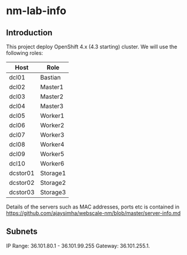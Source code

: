 # nm-lab-info

## Introduction
This project deploy OpenShift 4.x (4.3 starting) cluster. We will use the following roles:



| Host          | Role               |
| ------------- | ------------------ |
| dcl01         | Bastian            |
| dcl02         | Master1            |
| dcl03         | Master2            |
| dcl04         | Master3            |
| dcl05         | Worker1            |
| dcl06         | Worker2            |
| dcl07         | Worker3            |
| dcl08         | Worker4            |
| dcl09         | Worker5            |
| dcl10         | Worker6            |
| dcstor01      | Storage1           |
| dcstor02      | Storage2           |
| dcstor03      | Storage3           |

Details of the servers such as MAC addresses, ports etc is contained in https://github.com/ajaysimha/webscale-nm/blob/master/server-info.md


## Subnets
IP Range: 36.101.80.1 - 36.101.99.255
Gateway: 36.101.255.1.
